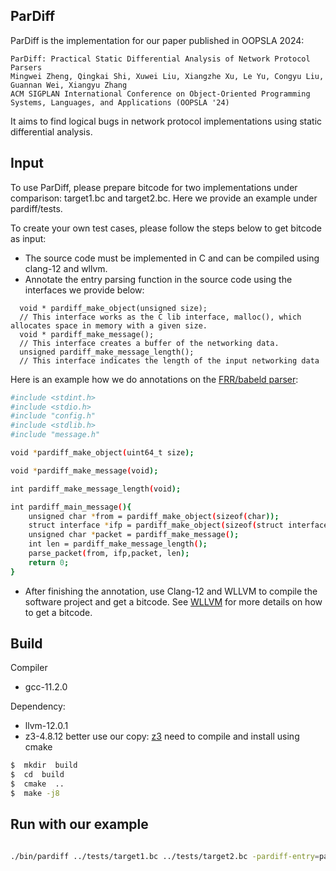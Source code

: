 ## ParDiff

ParDiff is the implementation for our paper published in OOPSLA 2024:
  
 ```
ParDiff: Practical Static Differential Analysis of Network Protocol Parsers
Mingwei Zheng, Qingkai Shi, Xuwei Liu, Xiangzhe Xu, Le Yu, Congyu Liu, Guannan Wei, Xiangyu Zhang
ACM SIGPLAN International Conference on Object-Oriented Programming Systems, Languages, and Applications (OOPSLA '24) 
```
It aims to find logical bugs in network protocol implementations using static differential analysis. 

## Input
To use ParDiff, please prepare bitcode for two implementations under comparison:  target1.bc and target2.bc. Here we provide an example under pardiff/tests.

To create your own test cases, please follow the steps below to get bitcode as input:

* The source code must be implemented in C and can be compiled using clang-12 and wllvm.
* Annotate the entry parsing function in the source code using the interfaces we provide below:
```
  void * pardiff_make_object(unsigned size);
  // This interface works as the C lib interface, malloc(), which allocates space in memory with a given size. 
  void * pardiff_make_message();
  // This interface creates a buffer of the networking data.
  unsigned pardiff_make_message_length();
  // This interface indicates the length of the input networking data
```
Here is an example how we do annotations on the [FRR/babeld parser](https://github.com/FRRouting/frr/blob/master/babeld/message.c#L402):
```bash
#include <stdint.h>
#include <stdio.h>
#include "config.h"
#include <stdlib.h>
#include "message.h"

void *pardiff_make_object(uint64_t size);

void *pardiff_make_message(void);

int pardiff_make_message_length(void);

int pardiff_main_message(){
    unsigned char *from = pardiff_make_object(sizeof(char));
    struct interface *ifp = pardiff_make_object(sizeof(struct interface));
    unsigned char *packet = pardiff_make_message();
    int len = pardiff_make_message_length();
    parse_packet(from, ifp,packet, len); 
    return 0; 
}
```
* After finishing the annotation, use Clang-12 and WLLVM to compile the software project and get a bitcode. See [WLLVM](https://github.com/travitch/whole-program-llvm) for more details on how to get a bitcode.

## Build

Compiler
* gcc-11.2.0

Dependency:
* llvm-12.0.1
* z3-4.8.12 better use our copy: [z3](https://github.com/zmw12306/z3) need to compile and install using cmake

```bash
$  mkdir  build
$  cd  build
$  cmake  ..
$  make -j8
```

## Run with our example

```bash

./bin/pardiff ../tests/target1.bc ../tests/target2.bc -pardiff-entry=pardiff_main_message > diff.txt 2>&1
